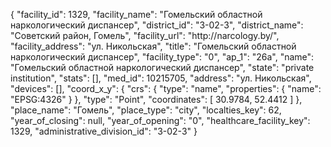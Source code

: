 {
    "facility_id": 1329,
    "facility_name": "Гомельский oбластной наркологический диспансер",
    "district_id": "3-02-3",
    "district_name": "Советский район, Гомель",
    "facility_url": "http:\/\/narcology.by\/",
    "facility_address": "ул. Никольская",
    "title": "Гомельский oбластной наркологический диспансер",
    "facility_type": "0",
    "ap_1": "26а",
    "name": "Гомельский oбластной наркологический диспансер",
    "state": "private institution",
    "stats": [],
    "med_id": 10215705,
    "address": "ул. Никольская",
    "devices": [],
    "coord_x_y": {
        "crs": {
            "type": "name",
            "properties": {
                "name": "EPSG:4326"
            }
        },
        "type": "Point",
        "coordinates": [
            30.9784,
            52.4412
        ]
    },
    "place_name": "Гомель",
    "place_type": "city",
    "localties_key": 62,
    "year_of_closing": null,
    "year_of_opening": "0",
    "healthcare_facility_key": 1329,
    "administrative_division_id": "3-02-3"
}